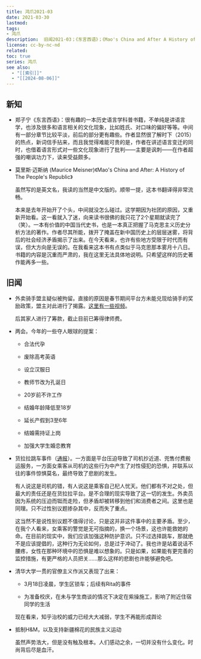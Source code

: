 ```yaml
---
title: 鸿爪2021-03
date: 2021-03-30
lastmod: 
tags: 
- 鸿爪
description:  旧闻2021-03；《东言西语》；《Mao's China and After A History of The People's Republic》
license: cc-by-nc-nd
related: 
toc: true
series: 鸿爪
see also:
  - "[[索引]]"
  - "[[2024-08-06]]"
---
```


## 新知

-   郑子宁《东言西语》：很有趣的一本历史语言学科普书籍，不单纯是讲语言学，也涉及很多和语言相关的文化现象，比如姓氏、对口味的偏好等等。中间有一部分章节比较平淡，前后的部分更有趣些。作者显然很了解时下（2015）的热点，新词信手拈来，而且我觉得难能可贵的是，作者在讲述语言变迁的同时，也借着语言形式对一些文化现象进行了批判——主要是讽刺——在作者超强的嘲讽功力下，读来受益颇多。
    
-   莫里斯·迈斯纳 (Maurice Meisner)《Mao's China and After: A History of The People's Republic》
    
    虽然写的是英文名，我读的当然是中文版的。顺带一提，这本书翻译得非常流畅。
    
    本来是去年开始开了个头，中间就没怎么碰过。这学期因为社团的原因，又重新开始看。这一看就入了迷，向来读书很佛的我只花了2个星期就读完了（笑）。一本有价值的中国当代史书，也是一本真正把握了马克思主义历史分析方法的著作。作者尽其所能，拨开了掩盖在新中国历史上的层层迷雾，将背后的社会经济矛盾揭示了出来。在今天看来，也许有些地方受限于时代而有误，但大方向是无误的。在我看来这本书有点类似于马克思那本雾月十八日。 书籍的内容是沉重而严肃的，我在这里无法具体地说明。只希望这样的历史著作能再多一些。
    

## 旧闻

-   外卖骑手盟主疑似被拘留。直接的原因是春节期间平台方未能兑现给骑手的奖励政策，盟主对此进行了揭露。[这里有一些视频](https://space.bilibili.com/522771698)。
    
    后其家人进行了筹款，截止目前已筹得律师费。
    
-   两会。今年的一些夺人眼球的提案：
    
    -   合法代孕
        
    -   废除高考英语
        
    -   设立汉服日
        
    -   教师节改为孔诞日
        
    -   20岁前不许工作
        
    -   结婚年龄降低至18岁
        
    -   延长产假到3至6年
        
    -   结婚需持证上岗
        
    -   加强大学生婚恋教育
        
-   货拉拉跳车事件（[通报](https://baijiahao.baidu.com/s?id=1693177388605810846)）。一方面是平台压迫导致了司机抄近道、兜售付费搬运服务，一方面女乘客从司机的这些行为中产生了对性侵犯的恐惧，并联系以往的事件惊惧莫名，最终导致了悲剧的发生。
    
    有人说这是司机的错，有人说这是乘客自己杞人忧天。他们都有不对之处，但最大的责任还是在货拉拉平台。是不合理的现实导致了这一切的发生。外卖员因为系统的压迫而铤而走险，但矛盾却被转移到他们和消费者之间。这里也是同理。只不过性别议题掺杂其中，反而失了重点。
    
    这当然不是说性别议题不值得讨论，只是这并非这件事中的主要矛盾。至少，在我个人看来，女乘客的警觉是无可指摘的，换一个场景，这也许能救她的命。在目前的现实中，我们应该加强这种防护意识。只不过选择跳车，那就绝不是应该提倡的，这种行为无论如何，总是过于冲动了。我也许是站着说话不腰疼，女性在那种环境中的恐惧是难以想象的。只是如果，如果能有更完善的监控措施，有更严格的人员把关……那么这样的悲剧也许能够避免吧。
    
-   清华大学一贯的官僚主义作派又表现了出来：
    
    -   3月18日凌晨，学生区锁车；后续有Rita的事件
        
    -   为准备校庆，在未与学生商谈的情况下决定在紫操施工，影响了附近住宿同学的生活
        
    
    现在看来，知乎治校的威力已经大大减弱，学生不再能形成舆论
    
-   抵制H&M，以及支持新疆棉花的民族主义运动
    
    虽然声势浩大，但是没有触及根本。人们感动之余，一切并没有什么变化。时尚背后尽是血汗。

